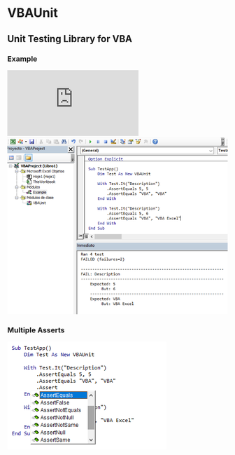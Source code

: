 # VBAUnit
## Unit Testing Library for VBA

### Example
![download](https://raw.githubusercontent.com/vba-dev/VBAUnit/master/example.xlsm)
![example](https://raw.githubusercontent.com/vba-dev/VBAUnit/master/example.png)

### Multiple Asserts
![code](https://raw.githubusercontent.com/vba-dev/VBAUnit/master/code.png)

